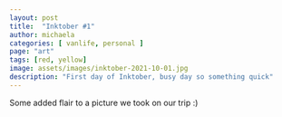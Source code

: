 ```yaml
---
layout: post
title:  "Inktober #1"
author: michaela
categories: [ vanlife, personal ]
page: "art"
tags: [red, yellow]
image: assets/images/inktober-2021-10-01.jpg
description: "First day of Inktober, busy day so something quick"
---
```


Some added flair to a picture we took on our trip :) 

